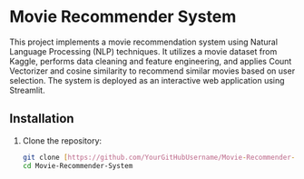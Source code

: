 # Movie Recommender System

This project implements a movie recommendation system using Natural Language Processing (NLP) techniques. It utilizes a movie dataset from Kaggle, performs data cleaning and feature engineering, and applies Count Vectorizer and cosine similarity to recommend similar movies based on user selection. The system is deployed as an interactive web application using Streamlit.

## Installation

1. Clone the repository:

   ```bash
   git clone [https://github.com/YourGitHubUsername/Movie-Recommender-System.git](https://www.google.com/search?q=https://github.com/YourGitHubUsername/Movie-Recommender-System.git)
   cd Movie-Recommender-System
